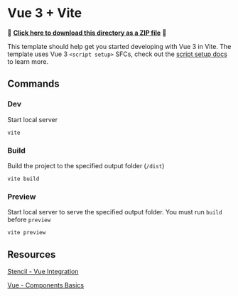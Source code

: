 # Vue 3 + Vite

📁 **[Click here to download this directory as a ZIP file](https://download-directory.github.io?url=https://github.com/Esri/arcgis-maps-sdk-javascript-samples-beta/tree/main/packages/coding-components/templates/arcade-editor/vue)** 📁

This template should help get you started developing with Vue 3 in Vite. The template uses Vue 3 `<script setup>` SFCs, check out the [script setup docs](https://v3.vuejs.org/api/sfc-script-setup.html#sfc-script-setup) to learn more.

## Commands

### Dev

Start local server

```
vite
```

### Build

Build the project to the specified output folder (`/dist`)

```
vite build
```

### Preview

Start local server to serve the specified output folder. You must run `build` before `preview`

```
vite preview
```

## Resources

[Stencil - Vue Integration](https://stenciljs.com/docs/vue)

[Vue - Components Basics](https://vuejs.org/guide/essentials/component-basics.html)